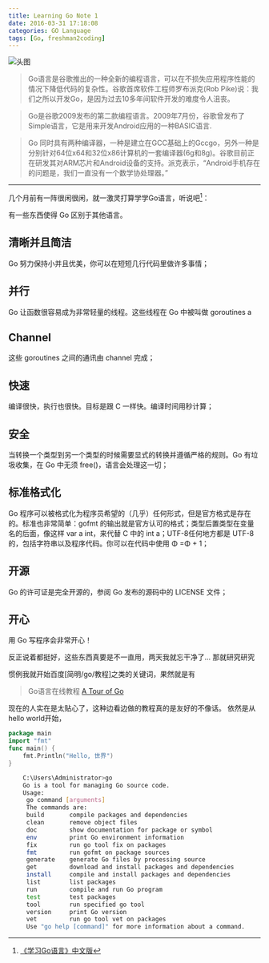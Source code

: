 ```yaml
---
title: Learning Go Note 1
date: 2016-03-31 17:18:08
categories: GO Language
tags: [Go, freshman2coding]
---
```

![头图](https://zero-space.s3.amazonaws.com/photos/f473f476-8dd6-41fb-9146-25ebbaa8bd91x840.jpg)

>Go语言是谷歌推出的一种全新的编程语言，可以在不损失应用程序性能的情况下降低代码的复杂性。谷歌首席软件工程师罗布派克(Rob Pike)说：我们之所以开发Go，是因为过去10多年间软件开发的难度令人沮丧。

>Go是谷歌2009发布的第二款编程语言。2009年7月份，谷歌曾发布了Simple语言，它是用来开发Android应用的一种BASIC语言.

>Go 同时具有两种编译器，一种是建立在GCC基础上的Gccgo，另外一种是分别针对64位x64和32位x86计算机的一套编译器(6g和8g)。谷歌目前正在研发其对ARM芯片和Android设备的支持。派克表示，“Android手机存在的问题是，我们一直没有一个数学协处理器。”

---

几个月前有一阵很闲很闲，就一激灵打算学学Go语言，听说吧[^go]：

[^go]: [《学习Go语言》中文版](http://mikespook.com/learning-go)

有一些东西使得 Go 区别于其他语言。
## 清晰并且简洁
Go 努力保持小并且优美，你可以在短短几行代码里做许多事情；
## 并行
Go 让函数很容易成为非常轻量的线程。这些线程在 Go 中被叫做 goroutines a
## Channel

这些 goroutines 之间的通讯由 channel 完成；
## 快速

编译很快，执行也很快。目标是跟 C 一样快。编译时间用秒计算；
## 安全

当转换一个类型到另一个类型的时候需要显式的转换并遵循严格的规则。Go 有垃圾收集，在 Go 中无须 free()，语言会处理这一切；
## 标准格式化

Go 程序可以被格式化为程序员希望的（几乎）任何形式，但是官方格式是存在的。标准也非常简单：gofmt 的输出就是官方认可的格式；类型后置类型在变量名的后面，像这样 var a int，来代替 C 中的 int a；UTF-8任何地方都是 UTF-8 的，包括字符串以及程序代码。你可以在代码中使用 Φ =Φ + 1；
## 开源

Go 的许可证是完全开源的，参阅 Go 发布的源码中的 LICENSE 文件；
## 开心
用 Go 写程序会非常开心！

反正说着都挺好，这些东西真要是不一直用，两天我就忘干净了...
那就研究研究

惯例我就开始百度[简明/go/教程]之类的关键词，果然就是有

>Go语言在线教程 [A Tour of Go](http://tour.golangtc.com/list)

现在的人实在是太贴心了，这种边看边做的教程真的是友好的不像话。
依然是从hello world开始，
```go
package main
import "fmt"
func main() {
	fmt.Println("Hello, 世界")
}
```


```bash
	C:\Users\Administrator>go
	Go is a tool for managing Go source code.
	Usage:
	 go command [arguments]
	 The commands are:
	 build       compile packages and dependencies
	 clean       remove object files
	 doc         show documentation for package or symbol
	 env         print Go environment information
	 fix         run go tool fix on packages
	 fmt         run gofmt on package sources
	 generate    generate Go files by processing source
	 get         download and install packages and dependencies
	 install     compile and install packages and dependencies
	 list        list packages
	 run         compile and run Go program
	 test        test packages
	 tool        run specified go tool
	 version     print Go version
	 vet         run go tool vet on packages
	 Use "go help [command]" for more information about a command.
```